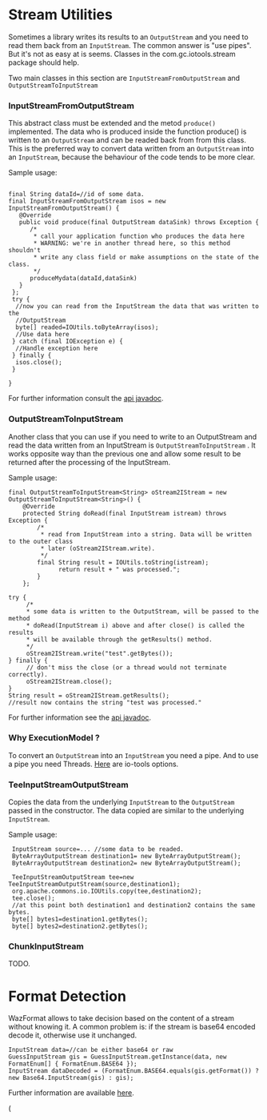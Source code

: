 # Stream Utilities #

Sometimes a library writes its results to an `OutputStream` and you need to read them back from an `InputStream`. The common answer is "use pipes". But it's not as easy at is seems. Classes in the com.gc.iotools.stream package should help.

Two main classes in this section are `InputStreamFromOutputStream` and `OutputStreamToInputStream`

### InputStreamFromOutputStream ###

This abstract class must be extended and the metod `produce()` implemented.
The data who is produced inside the function produce() is written to an `OutputStream` and can be readed back from from this class.
This is the preferred way to convert data written from an `OutputStream` into an `InputStream`, because the behaviour of the code tends to be more clear.

Sample usage:

```

final String dataId=//id of some data.
final InputStreamFromOutputStream isos = new InputStreamFromOutputStream() {
   @Override
   public void produce(final OutputStream dataSink) throws Exception {
      /*
       * call your application function who produces the data here
       * WARNING: we're in another thread here, so this method shouldn't 
       * write any class field or make assumptions on the state of the class.
       */
      produceMydata(dataId,dataSink)
   }
 };
 try {
  //now you can read from the InputStream the data that was written to the 
  //OutputStream
  byte[] readed=IOUtils.toByteArray(isos);
  //Use data here
 } catch (final IOException e) {
  //Handle exception here
 } finally {
  isos.close();
 }

}
```

For further information consult the [api javadoc](http://jtools.heliohost.org/iotools/easystream/apidocs/com/gc/iotools/stream/is/InputStreamFromOutputStream.html).

### OutputStreamToInputStream ###
Another class that you can use if you need to write to an OutputStream and read the data written from an InputStream is `OutputStreamToInputStream` . It works opposite way than the previous one and allow some result to be returned after the processing of the InputStream.

Sample usage:
```
final OutputStreamToInputStream<String> oStream2IStream = new OutputStreamToInputStream<String>() {
    @Override
    protected String doRead(final InputStream istream) throws Exception {
        /*
         * read from InputStream into a string. Data will be written to the outer class
         * later (oStream2IStream.write). 
         */
        final String result = IOUtils.toString(istream);
              return result + " was processed.";
        }
    };

try {   
     /*
     * some data is written to the OutputStream, will be passed to the method
     * doRead(InputStream i) above and after close() is called the results 
     * will be available through the getResults() method.
     */
     oStream2IStream.write("test".getBytes());
} finally {
     // don't miss the close (or a thread would not terminate correctly).
     oStream2IStream.close();
}
String result = oStream2IStream.getResults();
//result now contains the string "test was processed."
```

For further information see the [api javadoc](http://jtools.heliohost.org/iotools/easystream/apidocs/com/gc/iotools/stream/os/OutputStreamToInputStream.html).

### Why ExecutionModel ? ###
To convert an `OutputStream` into an `InputStream` you need a pipe. And to use a pipe you need Threads. [Here](ExecutionModel.md) are io-tools options.

### TeeInputStreamOutputStream ###
Copies the data from the underlying `InputStream` to the `OutputStream` passed in the constructor. The data copied are similar to the underlying `InputStream`.

Sample usage:
```
 InputStream source=... //some data to be readed.
 ByteArrayOutputStream destination1= new ByteArrayOutputStream();
 ByteArrayOutputStream destination2= new ByteArrayOutputStream();
  
 TeeInputStreamOutputStream tee=new TeeInputStreamOutputStream(source,destination1);
 org.apache.commons.io.IOUtils.copy(tee,destination2);
 tee.close();
 //at this point both destination1 and destination2 contains the same bytes.
 byte[] bytes1=destination1.getBytes();
 byte[] bytes2=destination2.getBytes();
```

### ChunkInputStream ###
TODO.


# Format Detection #

WazFormat allows to take decision based on the content of a stream without knowing it.
A common problem is: if the stream is base64 encoded decode it, otherwise use it unchanged.

```
InputStream data=//can be either base64 or raw
GuessInputStream gis = GuessInputStream.getInstance(data, new FormatEnum[] { FormatEnum.BASE64 });
InputStream dataDecoded = (FormatEnum.BASE64.equals(gis.getFormat()) ? new Base64.InputStream(gis) : gis);
```

Further information are available [here](FormatDetection.md).

(